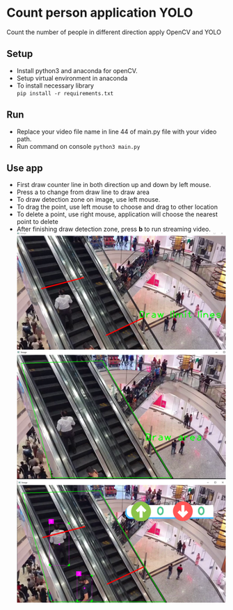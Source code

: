 # Count person application YOLO
 Count the number of people in different direction apply OpenCV and YOLO

## Setup
- Install python3 and anaconda for openCV.  
- Setup virtual environment in anaconda
- To install necessary library  
`pip install -r requirements.txt`
## Run
- Replace your video file name in line 44 of main.py file with your video path.
- Run command on console
`python3 main.py`
## Use app
- First draw counter line in both direction up and down by left mouse.
- Press a to change from draw line to draw area
- To draw detection zone on image, use left mouse. 
- To drag the point, use left mouse to choose and drag to other location
- To delete a point, use right mouse, application will choose the nearest point to delete
- After finishing draw detection zone, press **b** to run streaming video.
![img.png](img.png)
![img_1.png](img_1.png)
![img_2.png](img_2.png)